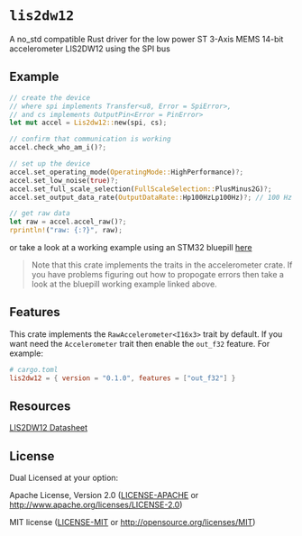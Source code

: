 # `lis2dw12`

A no_std compatible Rust driver for the low power ST 3-Axis MEMS 14-bit accelerometer LIS2DW12 using the SPI bus

## Example

```rust
// create the device
// where spi implements Transfer<u8, Error = SpiError>,
// and cs implements OutputPin<Error = PinError>
let mut accel = Lis2dw12::new(spi, cs);

// confirm that communication is working
accel.check_who_am_i()?;

// set up the device
accel.set_operating_mode(OperatingMode::HighPerformance)?;
accel.set_low_noise(true)?;
accel.set_full_scale_selection(FullScaleSelection::PlusMinus2G)?;
accel.set_output_data_rate(OutputDataRate::Hp100HzLp100Hz)?; // 100 Hz

// get raw data
let raw = accel.accel_raw()?;
rprintln!("raw: {:?}", raw);

```

or take a look at a working example using an STM32 bluepill [here](https://github.com/ninjasource/accelerometer-test)


> Note that this crate implements the traits in the accelerometer crate. If you have problems figuring out how to propogate errors then take a look at the bluepill working example linked above.

## Features

This crate implements the `RawAccelerometer<I16x3>` trait by default. If you want need the `Accelerometer` trait then enable the `out_f32` feature. For example:

```toml
# cargo.toml
lis2dw12 = { version = "0.1.0", features = ["out_f32"] }
```

## Resources

[LIS2DW12 Datasheet](https://www.st.com/resource/en/datasheet/lis2dw12.pdf)

## License

Dual Licensed at your option:

Apache License, Version 2.0 ([LICENSE-APACHE](LICENSE-APACHE) or http://www.apache.org/licenses/LICENSE-2.0)

MIT license ([LICENSE-MIT](LICENSE-MIT) or
   http://opensource.org/licenses/MIT)